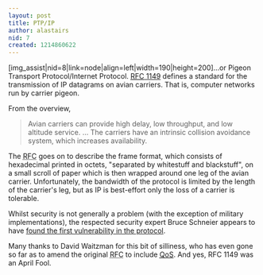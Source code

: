 ```yaml
---
layout: post
title: PTP/IP
author: alastairs
nid: 7
created: 1214860622
---
```

[img_assist|nid=8|link=node|align=left|width=190|height=200]...or Pigeon Transport Protocol/Internet Protocol.  <a href="http://www.faqs.org/rfcs/rfc1149.html" title="RFC 1149: A Standard for the Transmission of IP Datagrams on Avian Carriers"><abbr title="Request for Comments">RFC</abbr> 1149</a> defines a standard for the transmission of IP datagrams on avian carriers.  That is, computer networks run by carrier pigeon.

From the overview,

<blockquote>Avian carriers can provide high delay, low throughput, and low altitude service. &hellip; The carriers have an intrinsic collision avoidance system, which increases availability.  </blockquote>
<!--break-->
The <abbr title="Request for Comments">RFC</abbr> goes on to describe the frame format, which consists of hexadecimal printed in octets, "separated by whitestuff and blackstuff", on a small scroll of paper which is then wrapped around one leg of the avian carrier.  Unfortunately, the bandwidth of the protocol is limited by the length of the carrier's leg, but as IP is best-effort only the loss of a carrier is tolerable.  

Whilst security is not generally a problem (with the exception of military implementations), the respected security expert Bruce Schneier appears to have <a href="http://www.schneier.com/blog/archives/2008/06/carrier_pigeons.html" title="Schneier on Security: Carrier Pigeons Bringing Contraband into Prisons">found the first vulnerability in the protocol</a>.

Many thanks to David Waitzman for this bit of silliness, who has even gone so far as to amend the original <abbr title="Request for Comments">RFC</abbr> to include <a href="http://www.faqs.org/rfcs/rfc2549.html" title="IP over Avian Carriers with Quality of Service"><abbr title="Quality of Service">QoS</abbr></a>.  And yes, RFC 1149 was an April Fool.
